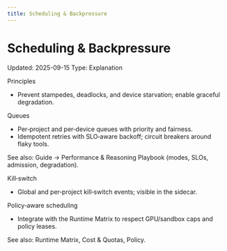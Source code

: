 ```yaml
---
title: Scheduling & Backpressure
---
```


# Scheduling & Backpressure
Updated: 2025-09-15
Type: Explanation

Principles
- Prevent stampedes, deadlocks, and device starvation; enable graceful degradation.

Queues
- Per‑project and per‑device queues with priority and fairness.
- Idempotent retries with SLO‑aware backoff; circuit breakers around flaky tools.

See also: Guide → Performance & Reasoning Playbook (modes, SLOs, admission, degradation).

Kill‑switch
- Global and per‑project kill‑switch events; visible in the sidecar.

Policy‑aware scheduling
- Integrate with the Runtime Matrix to respect GPU/sandbox caps and policy leases.

See also: Runtime Matrix, Cost & Quotas, Policy.
